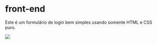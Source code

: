 # front-end
 Este é um formulário de login bem simples usando somente HTML e CSS puro.
 
 <img src="C:\Users\lucas\Pictures\Screenshots\formulario-de-login.png"></img>
